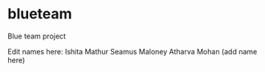 # blueteam
Blue team project

Edit names here:
Ishita Mathur
Seamus Maloney
Atharva Mohan
(add name here)
